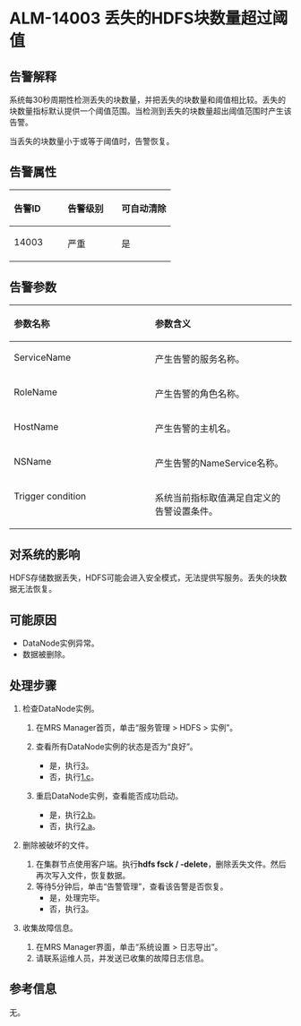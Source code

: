 # ALM-14003 丢失的HDFS块数量超过阈值<a name="ZH-CN_TOPIC_0174499349"></a>

## 告警解释<a name="zh-cn_topic_0093195049_zh-cn_topic_0035998723_section59880657"></a>

系统每30秒周期性检测丢失的块数量，并把丢失的块数量和阈值相比较。丢失的块数量指标默认提供一个阈值范围。当检测到丢失的块数量超出阈值范围时产生该告警。

当丢失的块数量小于或等于阈值时，告警恢复。

## 告警属性<a name="zh-cn_topic_0093195049_zh-cn_topic_0035998723_section2055005"></a>

<a name="zh-cn_topic_0093195049_zh-cn_topic_0035998723_table47050372"></a>
<table><thead align="left"><tr id="zh-cn_topic_0093195049_zh-cn_topic_0035998723_row2854726"><th class="cellrowborder" valign="top" width="33.33333333333333%" id="mcps1.1.4.1.1"><p id="zh-cn_topic_0093195049_zh-cn_topic_0035998723_p29906272"><a name="zh-cn_topic_0093195049_zh-cn_topic_0035998723_p29906272"></a><a name="zh-cn_topic_0093195049_zh-cn_topic_0035998723_p29906272"></a>告警ID</p>
</th>
<th class="cellrowborder" valign="top" width="33.33333333333333%" id="mcps1.1.4.1.2"><p id="zh-cn_topic_0093195049_zh-cn_topic_0035998723_p6488958"><a name="zh-cn_topic_0093195049_zh-cn_topic_0035998723_p6488958"></a><a name="zh-cn_topic_0093195049_zh-cn_topic_0035998723_p6488958"></a>告警级别</p>
</th>
<th class="cellrowborder" valign="top" width="33.33333333333333%" id="mcps1.1.4.1.3"><p id="zh-cn_topic_0093195049_zh-cn_topic_0035998723_p55843593"><a name="zh-cn_topic_0093195049_zh-cn_topic_0035998723_p55843593"></a><a name="zh-cn_topic_0093195049_zh-cn_topic_0035998723_p55843593"></a>可自动清除</p>
</th>
</tr>
</thead>
<tbody><tr id="zh-cn_topic_0093195049_zh-cn_topic_0035998723_row27037160"><td class="cellrowborder" valign="top" width="33.33333333333333%" headers="mcps1.1.4.1.1 "><p id="zh-cn_topic_0093195049_zh-cn_topic_0035998723_p42526340"><a name="zh-cn_topic_0093195049_zh-cn_topic_0035998723_p42526340"></a><a name="zh-cn_topic_0093195049_zh-cn_topic_0035998723_p42526340"></a>14003</p>
</td>
<td class="cellrowborder" valign="top" width="33.33333333333333%" headers="mcps1.1.4.1.2 "><p id="zh-cn_topic_0093195049_zh-cn_topic_0035998723_p22081476"><a name="zh-cn_topic_0093195049_zh-cn_topic_0035998723_p22081476"></a><a name="zh-cn_topic_0093195049_zh-cn_topic_0035998723_p22081476"></a>严重</p>
</td>
<td class="cellrowborder" valign="top" width="33.33333333333333%" headers="mcps1.1.4.1.3 "><p id="zh-cn_topic_0093195049_zh-cn_topic_0035998723_p43769104"><a name="zh-cn_topic_0093195049_zh-cn_topic_0035998723_p43769104"></a><a name="zh-cn_topic_0093195049_zh-cn_topic_0035998723_p43769104"></a>是</p>
</td>
</tr>
</tbody>
</table>

## 告警参数<a name="zh-cn_topic_0093195049_zh-cn_topic_0035998723_section18495050"></a>

<a name="zh-cn_topic_0093195049_zh-cn_topic_0035998723_table55636561"></a>
<table><thead align="left"><tr id="zh-cn_topic_0093195049_zh-cn_topic_0035998723_row36019552"><th class="cellrowborder" valign="top" width="50%" id="mcps1.1.3.1.1"><p id="zh-cn_topic_0093195049_zh-cn_topic_0035998723_p31902563"><a name="zh-cn_topic_0093195049_zh-cn_topic_0035998723_p31902563"></a><a name="zh-cn_topic_0093195049_zh-cn_topic_0035998723_p31902563"></a>参数名称</p>
</th>
<th class="cellrowborder" valign="top" width="50%" id="mcps1.1.3.1.2"><p id="zh-cn_topic_0093195049_zh-cn_topic_0035998723_p33970848"><a name="zh-cn_topic_0093195049_zh-cn_topic_0035998723_p33970848"></a><a name="zh-cn_topic_0093195049_zh-cn_topic_0035998723_p33970848"></a>参数含义</p>
</th>
</tr>
</thead>
<tbody><tr id="zh-cn_topic_0093195049_zh-cn_topic_0035998723_row175293"><td class="cellrowborder" valign="top" width="50%" headers="mcps1.1.3.1.1 "><p id="zh-cn_topic_0093195049_zh-cn_topic_0035998723_p14198754"><a name="zh-cn_topic_0093195049_zh-cn_topic_0035998723_p14198754"></a><a name="zh-cn_topic_0093195049_zh-cn_topic_0035998723_p14198754"></a>ServiceName</p>
</td>
<td class="cellrowborder" valign="top" width="50%" headers="mcps1.1.3.1.2 "><p id="zh-cn_topic_0093195049_zh-cn_topic_0035998723_p9248440"><a name="zh-cn_topic_0093195049_zh-cn_topic_0035998723_p9248440"></a><a name="zh-cn_topic_0093195049_zh-cn_topic_0035998723_p9248440"></a>产生告警的服务名称。</p>
</td>
</tr>
<tr id="zh-cn_topic_0093195049_zh-cn_topic_0035998723_row16127101"><td class="cellrowborder" valign="top" width="50%" headers="mcps1.1.3.1.1 "><p id="zh-cn_topic_0093195049_zh-cn_topic_0035998723_p31226782"><a name="zh-cn_topic_0093195049_zh-cn_topic_0035998723_p31226782"></a><a name="zh-cn_topic_0093195049_zh-cn_topic_0035998723_p31226782"></a>RoleName</p>
</td>
<td class="cellrowborder" valign="top" width="50%" headers="mcps1.1.3.1.2 "><p id="zh-cn_topic_0093195049_zh-cn_topic_0035998723_p46341445"><a name="zh-cn_topic_0093195049_zh-cn_topic_0035998723_p46341445"></a><a name="zh-cn_topic_0093195049_zh-cn_topic_0035998723_p46341445"></a>产生告警的角色名称。</p>
</td>
</tr>
<tr id="zh-cn_topic_0093195049_zh-cn_topic_0035998723_row14419821"><td class="cellrowborder" valign="top" width="50%" headers="mcps1.1.3.1.1 "><p id="zh-cn_topic_0093195049_zh-cn_topic_0035998723_p27154837"><a name="zh-cn_topic_0093195049_zh-cn_topic_0035998723_p27154837"></a><a name="zh-cn_topic_0093195049_zh-cn_topic_0035998723_p27154837"></a>HostName</p>
</td>
<td class="cellrowborder" valign="top" width="50%" headers="mcps1.1.3.1.2 "><p id="zh-cn_topic_0093195049_zh-cn_topic_0035998723_p52058165"><a name="zh-cn_topic_0093195049_zh-cn_topic_0035998723_p52058165"></a><a name="zh-cn_topic_0093195049_zh-cn_topic_0035998723_p52058165"></a>产生告警的主机名。</p>
</td>
</tr>
<tr id="zh-cn_topic_0093195049_zh-cn_topic_0035998723_row65870306"><td class="cellrowborder" valign="top" width="50%" headers="mcps1.1.3.1.1 "><p id="zh-cn_topic_0093195049_zh-cn_topic_0035998723_p33894570"><a name="zh-cn_topic_0093195049_zh-cn_topic_0035998723_p33894570"></a><a name="zh-cn_topic_0093195049_zh-cn_topic_0035998723_p33894570"></a>NSName</p>
</td>
<td class="cellrowborder" valign="top" width="50%" headers="mcps1.1.3.1.2 "><p id="zh-cn_topic_0093195049_zh-cn_topic_0035998723_p61105663"><a name="zh-cn_topic_0093195049_zh-cn_topic_0035998723_p61105663"></a><a name="zh-cn_topic_0093195049_zh-cn_topic_0035998723_p61105663"></a>产生告警的NameService名称。</p>
</td>
</tr>
<tr id="zh-cn_topic_0093195049_zh-cn_topic_0035998723_row13080057"><td class="cellrowborder" valign="top" width="50%" headers="mcps1.1.3.1.1 "><p id="zh-cn_topic_0093195049_zh-cn_topic_0035998723_p52851724"><a name="zh-cn_topic_0093195049_zh-cn_topic_0035998723_p52851724"></a><a name="zh-cn_topic_0093195049_zh-cn_topic_0035998723_p52851724"></a>Trigger condition</p>
</td>
<td class="cellrowborder" valign="top" width="50%" headers="mcps1.1.3.1.2 "><p id="zh-cn_topic_0093195049_zh-cn_topic_0035998723_p53131231"><a name="zh-cn_topic_0093195049_zh-cn_topic_0035998723_p53131231"></a><a name="zh-cn_topic_0093195049_zh-cn_topic_0035998723_p53131231"></a>系统当前指标取值满足自定义的告警设置条件。</p>
</td>
</tr>
</tbody>
</table>

## 对系统的影响<a name="zh-cn_topic_0093195049_zh-cn_topic_0035998723_section32237730"></a>

HDFS存储数据丢失，HDFS可能会进入安全模式，无法提供写服务。丢失的块数据无法恢复。

## 可能原因<a name="zh-cn_topic_0093195049_zh-cn_topic_0035998723_section21704116"></a>

-   DataNode实例异常。
-   数据被删除。

## 处理步骤<a name="zh-cn_topic_0093195049_zh-cn_topic_0035998723_section61119323"></a>

1.  检查DataNode实例。
    1.  在MRS Manager首页，单击“服务管理 \> HDFS \> 实例”。
    2.  查看所有DataNode实例的状态是否为“良好”。
        -   是，执行[3](#zh-cn_topic_0093195049_zh-cn_topic_0035998723_li35176794154043)。
        -   否，执行[1.c](#zh-cn_topic_0093195049_zh-cn_topic_0035998723_li2677020115402)。

    3.  <a name="zh-cn_topic_0093195049_zh-cn_topic_0035998723_li2677020115402"></a>重启DataNode实例，查看能否成功启动。
        -   是，执行[2.b](#zh-cn_topic_0093195049_zh-cn_topic_0035998723_li4975462315402)。
        -   否，执行[2.a](#zh-cn_topic_0093195049_zh-cn_topic_0035998723_li435173115402)。

2.  删除被破坏的文件。
    1.  <a name="zh-cn_topic_0093195049_zh-cn_topic_0035998723_li435173115402"></a>在集群节点使用客户端。执行**hdfs fsck / -delete**，删除丢失文件。然后再次写入文件，恢复数据。
    2.  <a name="zh-cn_topic_0093195049_zh-cn_topic_0035998723_li4975462315402"></a>等待5分钟后，单击“告警管理”，查看该告警是否恢复。
        -   是，处理完毕。
        -   否，执行[3](#zh-cn_topic_0093195049_zh-cn_topic_0035998723_li35176794154043)。

3.  <a name="zh-cn_topic_0093195049_zh-cn_topic_0035998723_li35176794154043"></a>收集故障信息。
    1.  在MRS Manager界面，单击“系统设置 \> 日志导出”。
    2.  请联系运维人员，并发送已收集的故障日志信息。


## 参考信息<a name="zh-cn_topic_0093195049_zh-cn_topic_0035998723_section13202999"></a>

无。


